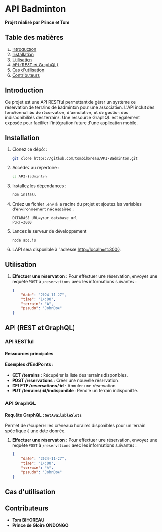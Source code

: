 # API Badminton

**Projet réalisé par Prince et Tom**

## Table des matières

1. [Introduction](#introduction "introduction")
2. [Installation](#installation "installation")
3. [Utilisation](#utilisation)
4. [API (REST et GraphQL)](#api-rest-et-graphql)
5. [Cas d&#39;utilisation](#cas-dutilisation)
6. [Contributeurs](#contributeurs)

## Introduction

Ce projet est une API RESTful permettant de gérer un système de réservation de terrains de badminton pour une association. L'API inclut des fonctionnalités de réservation, d'annulation, et de gestion des indisponibilités des terrains. Une ressource GraphQL est également exposée pour faciliter l'intégration future d'une application mobile.

## Installation

1. Clonez ce dépôt :

   ```bash
   git clone https://github.com/tombihoreau/API-Badminton.git
   ```
2. Accédez au répertoire :

   ```bash
   cd API-Badminton
   ```
3. Installez les dépendances :

   ```bash
   npm install
   ```
4. Créez un fichier `.env` à la racine du projet et ajoutez les variables d'environnement nécessaires :

   ```env
   DATABASE_URL=your_database_url
   PORT=3000
   ```
5. Lancez le serveur de développement :

   ```bash
   node app.js
   ```
6. L'API sera disponible à l'adresse [http://localhost:3000](http://localhost:3000).

## Utilisation

1. **Effectuer une réservation** :
   Pour effectuer une réservation, envoyez une requête `POST` à `/reservations` avec les informations suivantes :
   ```json
   {
       "date": "2024-11-27",
       "time": "14:00",
       "terrain": "A",
       "pseudo": "JohnDoe"
   }
   ```

## API (REST et GraphQL)

### API RESTful

#### Ressources principales

#### Exemples d'EndPoints :

* **GET /terrains** : Récupérer la liste des terrains disponibles.
* **POST /reservations** : Créer une nouvelle réservation.
* **DELETE /reservations/:id** : Annuler une réservation.
* **PUT /terrains/:id/indisponible** : Rendre un terrain indisponible.

### API GraphQL

#### Requête GraphQL : `GetAvailableSlots`

Permet de récupérer les créneaux horaires disponibles pour un terrain spécifique à une date donnée.

1. **Effectuer une réservation** :
   Pour effectuer une réservation, envoyez une requête `POST` à `/reservations` avec les informations suivantes :
   ```json
   {
       "date": "2024-11-27",
       "time": "14:00",
       "terrain": "A",
       "pseudo": "JohnDoe"
   }
   ```

## Cas d'utilisation 

## Contributeurs

* **Tom BIHOREAU**
* **Prince de Gloire ONDONGO**
